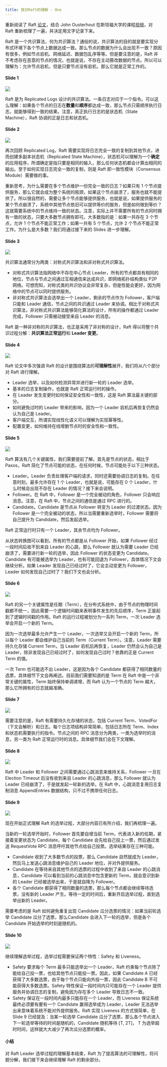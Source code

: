 ```yaml
---
title: 我对Raft的理解 - One
---
```


重新阅读了 Raft [论文](https://raft.github.io/raft.pdf)，结合 John Ousterhout 在斯坦福大学的课程[视频](https://www.youtube.com/watch?v=YbZ3zDzDnrw&feature=youtu.be)，对 Raft 重新梳理了一遍，并决定用文字记录下来。

Raft 是一个共识算法，何为共识算法？通俗的说，共识算法的目的就是要实现分布式环境下各个节点上数据达成一致。那么节点的数据为什么会出现不一致？原因有很多，例如节点宕机、网络延迟、数据包乱序等等。但是要注意的是，Raft 并不考虑存在恶意的节点的情况，也就是说，不存在主动篡改数据的节点。所以可以理解为：允许节点宕机，但是只要节点没有宕机，那么它就是正常工作的。

#### Slide 1

![](/img/raft.001.jpeg)

Raft 是为 Replicated Logs 设计的共识算法。一条日志对应于一个指令。可以这么理解：如果各个节点的日志在**数量**和**顺序**都达成一致，那么节点只需顺序执行日志，就能够得到一致的结果。注意，真正执行日志的是状态机（State Machine），Raft 协调的正是日志和状态机。 

#### Slide 2

![](/img/raft.002.jpeg)

再次回顾 Replicated Log，Raft 需要实现将日志完全一致的复制到其他节点，进而创建多副本状态机（Replicated State Machine），状态机可以理解为一个**确定**的应用程序，所谓确定是指只要是相同的输入，那么任何状态机都会计算出相同的输出。至于如何实现日志完全一致的复制，则是 Raft 即一致性模块（Consensus Module）需要做的事。

重新思考，为什么需要在多个节点维护一份完全一致的日志？如果只有 1 个节点提供服务，那么它就会成为整个系统的瓶颈，如果这个节点崩溃了，服务也就不能提供了。所以很自然的，需要让多个节点能够提供服务，也就是说，如果提供服务的某个节点崩溃了，系统中其他节点依旧可以提供等价的服务，但是如何做到等价？这就需要系统中的节点维持一致的状态。注意，实际上并不需要所有的节点同时拥有一致的状态，只要大多数节点拥有即可。大多数指的是：如果一共存在 3 个节点，允许 1 个节点不能正常工作；如果一共有 5 个节点，允许 2 个节点不能正常工作。为什么是大多数？我们将通过接下来的 Slides 进一步理解。

#### Slide 3

![](/img/raft.003.jpeg)

共识算法通常分为两类：对称式共识算法和非对称式共识算法。

* 对称式共识算法指网络中不存在中心节点 Leader，所有的节点都具有相同的地位，节点与节点之间通过互相通信来达成共识，即网络拓扑结构类似 P2P 网络。可想而知，对称式类的共识协议会非常复杂，但是性能会更好，因为网络中的节点可以同时提供服务。
* 非对称式共识算法会选举出一个 Leader，剩余的节点作为 Follower，客户端只能和 Leader 通信，节点之间的共识通过 Leader 来协调。相比于对称式共识算法，非对称式共识算法能够简化算法的设计，所有的操作都通过 Leader 完成，Follower 只需被动接受来自 Leader 的消息。

Raft 是一种非对称的共识算法，也正是采用了非对称的设计，Raft 得以将整个共识过程分解：**共识算法正常运行**和 **Leader 变更**。

#### Slide 4

![](/img/raft.004.jpeg)

Raft 论文中多次强调 Raft 的设计是围绕算法的**可理解性**展开，我们将从六个部分对 Raft 进行理解。

* Leader 选举，以及如何检测异常并进行新一轮的 Leader 选举。
* 基本的日志复制操作，也就是 Raft 正常运行时的操作。
* 在 Leader 发生变更时如何保证安全性和一致性，这是 Raft 算法最关键的部分。
* 如何避免过时的 Leader 带来的影响，因为一个 Leader 宕机后再恢复仍然会认为自己是 Leader。
* 客户端交互，所谓实现线性化语义可以理解为实现幂等性。
* 配置变更，如何维持在线增删节点时的安全性和一致性。

#### Slide 5

![](/img/raft.005.jpeg)

Raft 算法有几个关键属性，我们需要提前了解。首先是节点的状态，相比于 Paxos，Raft 简化了节点可能的状态，在任何时候，节点可能处于以下三种状态。

* Leader。Leader 负责处理客户端的请求，同时还需要协调日志的复制。在任意时刻，最多允许存在 1 个 Leader，也就是说，可能存在 0 个 Leader，什么时候会出现不存在 Leader 的情况？接下来会说明。
* Follower。在 Raft 中，Follower 是一个完全被动的角色，Follower 只会响应消息。注意，在 Raft 中，节点之间的通信是通过 RPC 进行的。
* Candidate。Candidate 是节点从 Follower 转变为 Leader 的过渡状态。因为 Follower 是一个完全被动的状态，所以当需要重新选举时，Follower 需要将自己提升为 Candidate，然后发起选举。

Raft 正常运行时只有一个 Leader，其余节点均为 Follower。

从状态转换图可以看到，所有的节点都是从 Follower 开始，如果 Follower 经过一段时间后收不到来自 Leader 的心跳，那么 Follower 就认为需要 Leader 已经崩溃了，需要进行新一轮的选举，因此 Follower 的状态变更为 Candidate。Candidate 有可能被选举为 Leader，也有可能回退为 Follower，具体情况下文会继续分析。如果 Leader 发现自己已经过时了，它会主动变更为 Follower，Leader 如何发现自己过时了？我们下文也会分析。

#### Slide 6

![](/img/raft.006.jpeg)

Raft 的另一个关键属性是任期（Term），在分布式系统中，由于节点的物理时间戳都不统一，因此需要一个逻辑时间戳来表明事件发生的先后顺序，Term 正是起到了逻辑时间戳的作用。Raft 的运行过程被划分为一系列 Term，一次 Leader 选举会开启一个新的 Term。

因为一次选举最多允许产生一个 Leader，一次选举又会开启一个新的 Term，所以每个 Leader 都会维护自己当前的 Term（Current Term）。注意，Leader 需要持久化存储 Current Term，当 Leader 宕机后再恢复，Leader 仍然会认为自己是 Leader，除非发现自己已经过时了，如何发现自己过时？依靠的正是 Current Term  的值。

一次 Term 也可能选不出 Leader，这是因为各个 Candidate 都获得了相同数量的选票，具体细节下文会再阐述。目前我们需要知道的是 Term 在 Raft 中是一个非常关键的属性，Term 始终保持单调递增，而 Raft 认为一个节点的 Term 越大，那么它所拥有的日志就越准确。

#### Slide 7

![](/img/raft.007.jpeg)

需要注意的是，Raft 有需要持久化存储的状态，包括 Current Term、VotedFor（下文会解析）和日志。每个日志项结构非常简单，包括日志所在 Term、Index 和状态机需要执行的指令。节点之间的 RPC 消息分为两类，一类为选举时的消息，另一类为 Raft 正常运行时的消息。具体细节我们会在下文理解。

#### Slide 8 

![](/img/raft.008.jpeg)

Raft 中 Leader 和 Follower 之间需要通过心跳消息来维持关系，Follower 一旦在 Election Timeout 后没有收到来自 Leader 的心跳消息，那么 Follower 就认为 Leader 已经崩溃了，于是就发起一轮新的选举。在 Raft 中，心跳消息复用日志复制消息 AppendEntries 数据结构，只不过不携带任何日志。

#### Slide 9

![](/img/raft.009.jpeg)

现在开始正式理解 Raft 的选举过程，大部分内容已有所介绍，我们再梳理一遍。

当新的一轮选举开始时，Follower 首先要自增当前 Term，代表进入新的任期，紧接着变更状态为 Candidate，每个 Candidate 会先给自己投上一票，然后通过发送 RequestVote RPC 消息呼吁其他节点给自己投票。选举结果存在三种可能。

* Candidate 收到了大多数节点的投票，那么 Candidate 自然就成为 Leader，然后马上发送心跳消息维护自己的 Leader 地位，并对外提供服务。
* Candidate 在等待来自其他节点的选票的过程中收到了来自 Leader 的心跳消息，Candidate 可以看到当前的心跳消息中包含更新的 Term，就会意识到新的 Leader 已经被选举出来，于是就自降为 Follower。
* 各个 Candidate 都获得了相同数量的选票，那么每个节点都会继续等待选票，没有新的 Leader 产生。等待一定的时间后，重新开启选举过程，直到选举出新的 Leader。

需要考虑的是 Raft 如何避免重复出现 Candidate 瓜分选票的情况：如果当前轮选举 Candidate 瓜分了选票，那么Candidate 会进入下一轮的选举，但是各个 Candidate 开始选举的时刻是随机的。

#### Slide 10

![](/img/raft.010.jpeg)

继续理解选举过程，选举过程需要保证两个特性：Safety 和 Liveness。

* Safety 要求每个 Term 最多只能选举出一个 Leader，Raft 约束每个节点除了能给自己投一票，也给其他节点只能投一票。因此，如果 Candidate A 已经获得了大多数选票，由于每个节点只能向外投一票，因此 Candidate B 不可能获得大多数选票。Safety 特性保证一段时间内只可能存在一个 Leader 提供服务并协调日志的复制，避免因为存在多个 Leader 导致日志不一致。
* Safety 保证在一段时间内最多只能存在一个 Leader，而 Liveness 保证系统最终必须要有要有一个 Candidate 赢得选举成为 Leader，Leader 无法选举出来意味着系统不能对外提供服务。Raft 实现 Liveness 的方式很简单，在 Slide 9 已经提及：当某一轮选举 Candidate 瓜分了选票，那么各个节点进入下一轮选举等待的时间是随机的，Candidate 随机等待 [T, 2T]， T 为选举超时时间，这样就大大减少了再次瓜分选票的概率。

#### 小结

对 Raft Leader 选举过程的理解基本结束，Raft 为了提高算法的可理解性，将问题分解，我们接下来会继续理解 Raft 的剩余部分。